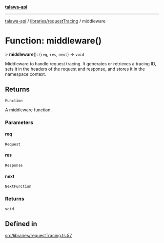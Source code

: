 [**talawa-api**](../../../README.md)

***

[talawa-api](../../../modules.md) / [libraries/requestTracing](../README.md) / middleware

# Function: middleware()

\> **middleware**(): (`req`, `res`, `next`) =\> `void`

Middleware to handle request tracing. It generates or retrieves a tracing ID,
sets it in the headers of the request and response, and stores it in the namespace context.

## Returns

`Function`

A middleware function.

### Parameters

#### req

`Request`

#### res

`Response`

#### next

`NextFunction`

### Returns

`void`

## Defined in

[src/libraries/requestTracing.ts:57](https://github.com/PalisadoesFoundation/talawa-api/blob/4b5c74fd36bcfc2e36f3a06b67d517e865c188be/src/libraries/requestTracing.ts#L57)
